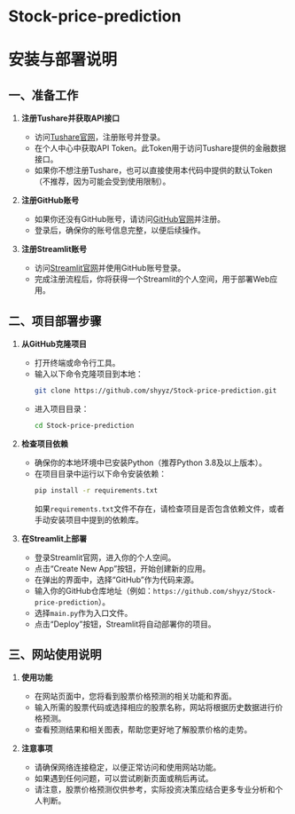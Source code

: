 # Stock-price-prediction
# 安装与部署说明

## 一、准备工作
1. **注册Tushare并获取API接口**
   - 访问[Tushare官网](https://tushare.pro/register)，注册账号并登录。
   - 在个人中心中获取API Token。此Token用于访问Tushare提供的金融数据接口。
   - 如果你不想注册Tushare，也可以直接使用本代码中提供的默认Token（不推荐，因为可能会受到使用限制）。

2. **注册GitHub账号**
   - 如果你还没有GitHub账号，请访问[GitHub官网](https://github.com)并注册。
   - 登录后，确保你的账号信息完整，以便后续操作。

3. **注册Streamlit账号**
   - 访问[Streamlit官网](https://streamlit.io/cloud)并使用GitHub账号登录。
   - 完成注册流程后，你将获得一个Streamlit的个人空间，用于部署Web应用。

## 二、项目部署步骤
1. **从GitHub克隆项目**
   - 打开终端或命令行工具。
   - 输入以下命令克隆项目到本地：
     ```bash
     git clone https://github.com/shyyz/Stock-price-prediction.git
     ```
   - 进入项目目录：
     ```bash
     cd Stock-price-prediction
     ```

2. **检查项目依赖**
   - 确保你的本地环境中已安装Python（推荐Python 3.8及以上版本）。
   - 在项目目录中运行以下命令安装依赖：
     ```bash
     pip install -r requirements.txt
     ```
     如果`requirements.txt`文件不存在，请检查项目是否包含依赖文件，或者手动安装项目中提到的依赖库。

3. **在Streamlit上部署**
   - 登录Streamlit官网，进入你的个人空间。
   - 点击“Create New App”按钮，开始创建新的应用。
   - 在弹出的界面中，选择“GitHub”作为代码来源。
   - 输入你的GitHub仓库地址（例如：`https://github.com/shyyz/Stock-price-prediction`）。
   - 选择`main.py`作为入口文件。
   - 点击“Deploy”按钮，Streamlit将自动部署你的项目。
## 三、网站使用说明

1. **使用功能**
   - 在网站页面中，您将看到股票价格预测的相关功能和界面。
   - 输入所需的股票代码或选择相应的股票名称，网站将根据历史数据进行价格预测。
   - 查看预测结果和相关图表，帮助您更好地了解股票价格的走势。

2. **注意事项**
   - 请确保网络连接稳定，以便正常访问和使用网站功能。
   - 如果遇到任何问题，可以尝试刷新页面或稍后再试。
   - 请注意，股票价格预测仅供参考，实际投资决策应结合更多专业分析和个人判断。
